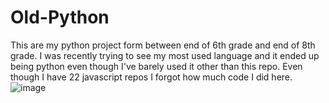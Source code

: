 # Old-Python
This are my python project form between end of 6th grade and end of 8th grade.
I was recently trying to see my most used language and it ended up being python even though I've barely used it other than this repo. Even though I have 22 javascript
repos I forgot how much code I did here.
![image](https://user-images.githubusercontent.com/66274903/186061949-a7c60158-cf23-46bf-9ff7-cabe0e94b33c.png)
